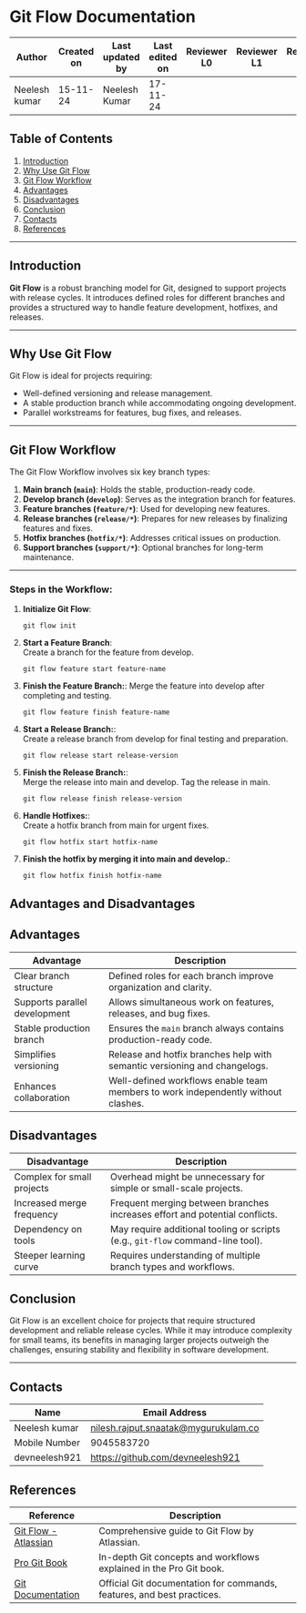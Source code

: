 # Git Flow Documentation

| **Author** | **Created on** | **Last updated by** | **Last edited on** | **Reviewer L0** |**Reviewer L1** |**Reviewer L2** |
|------------|----------------|----------------------|---------------------|---------------|---------------|---------------|
| Neelesh kumar      | 15-11-24      | Neelesh  Kumar             | 17-11-24           |  | | |

## Table of Contents
1. [Introduction](#introduction)
2. [Why Use Git Flow](#why-use-git-flow)
3. [Git Flow Workflow](#git-flow-workflow)
4. [Advantages](#advantages)
5. [Disadvantages](#disadvantages)
6. [Conclusion](#conclusion)
7. [Contacts](#contacts)
8. [References](#references)
---

## Introduction
**Git Flow** is a robust branching model for Git, designed to support projects with release cycles. It introduces defined roles for different branches and provides a structured way to handle feature development, hotfixes, and releases.

---

## Why Use Git Flow
Git Flow is ideal for projects requiring:
- Well-defined versioning and release management.
- A stable production branch while accommodating ongoing development.
- Parallel workstreams for features, bug fixes, and releases.

---

## Git Flow Workflow
The Git Flow Workflow involves six key branch types:
1. **Main branch (`main`)**: Holds the stable, production-ready code.
2. **Develop branch (`develop`)**: Serves as the integration branch for features.
3. **Feature branches (`feature/*`)**: Used for developing new features.
4. **Release branches (`release/*`)**: Prepares for new releases by finalizing features and fixes.
5. **Hotfix branches (`hotfix/*`)**: Addresses critical issues on production.
6. **Support branches (`support/*`)**: Optional branches for long-term maintenance.

---

### Steps in the Workflow:
1. **Initialize Git Flow**:  
   ```
   git flow init
   
2. **Start a Feature Branch**:   
    Create a branch for the feature from develop.
    ```
   git flow feature start feature-name

   ```
3. **Finish the Feature Branch:**:
    Merge the feature into develop after completing and testing.
   ```
   git flow feature finish feature-name

   ```
4. **Start a Release Branch:**:   
    Create a release branch from develop for final testing and preparation.
   ```
   git flow release start release-version
   ```

5. **Finish the Release Branch:**:      
    Merge the release into main and develop. Tag the release in main.
   ```
   git flow release finish release-version
   ```

6. **Handle Hotfixes:**:   
     Create a hotfix branch from main for urgent fixes.
   ```
   git flow hotfix start hotfix-name

   ```
7. **Finish the hotfix by merging it into main and develop.**:
   ```
   git flow hotfix finish hotfix-name

   ```

## Advantages and Disadvantages

## Advantages
| **Advantage**                         | **Description**                                                                  |
|---------------------------------------|----------------------------------------------------------------------------------|
| Clear branch structure                | Defined roles for each branch improve organization and clarity.                  |
| Supports parallel development         | Allows simultaneous work on features, releases, and bug fixes.                  |
| Stable production branch              | Ensures the `main` branch always contains production-ready code.                 |
| Simplifies versioning                 | Release and hotfix branches help with semantic versioning and changelogs.       |
| Enhances collaboration                | Well-defined workflows enable team members to work independently without clashes.|

## Disadvantages
| **Disadvantage**                      | **Description**                                                                  |
|---------------------------------------|----------------------------------------------------------------------------------|
| Complex for small projects            | Overhead might be unnecessary for simple or small-scale projects.                |
| Increased merge frequency             | Frequent merging between branches increases effort and potential conflicts.      |
| Dependency on tools                   | May require additional tooling or scripts (e.g., `git-flow` command-line tool).  |
| Steeper learning curve                | Requires understanding of multiple branch types and workflows.                   |


## Conclusion
Git Flow is an excellent choice for projects that require structured development and reliable release cycles. While it may introduce complexity for small teams, its benefits in managing larger projects outweigh the challenges, ensuring stability and flexibility in software development.

---

## Contacts

| Name| Email Address      |
|-----|--------------------------|
| Neelesh kumar | nilesh.rajput.snaatak@mygurukulam.co || GitHub | URL |
|Mobile Number|9045583720|
|  devneelesh921  |  https://github.com/devneelesh921  |

## References
| **Reference**                                    | **Description**                                                                  |
|--------------------------------------------------|----------------------------------------------------------------------------------|
| [Git Flow - Atlassian](https://www.atlassian.com/git/tutorials/comparing-workflows/gitflow-workflow) | Comprehensive guide to Git Flow by Atlassian.                                   |
| [Pro Git Book](https://git-scm.com/book/en/v2)   | In-depth Git concepts and workflows explained in the Pro Git book.              |
| [Git Documentation](https://git-scm.com/doc)    | Official Git documentation for commands, features, and best practices.          |
